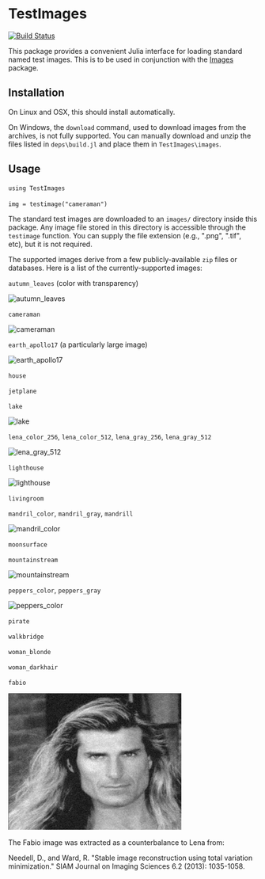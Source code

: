 # TestImages

[![Build Status](https://travis-ci.org/timholy/TestImages.jl.png)](https://travis-ci.org/timholy/TestImages.jl)

This package provides a convenient Julia interface for loading
standard named test images. This is to be used in conjunction with the
[Images](https://github.com/timholy/Images.jl) package.

## Installation

On Linux and OSX, this should install automatically.

On Windows, the `download` command, used to download images from the archives, is not fully supported. You can manually download and unzip the files listed in `deps\build.jl` and place them in `TestImages\images`.

## Usage

```
using TestImages

img = testimage("cameraman")
```

The standard test images are downloaded to an `images/` directory
inside this package.  Any image file stored in this directory is
accessible through the `testimage` function.  You can supply the file
extension (e.g., ".png", ".tif", etc), but it is not required.

The supported images derive from a few publicly-available `zip` files
or databases. Here is a list of the currently-supported images:

`autumn_leaves` (color with transparency)

![autumn_leaves](http://www.imagemagick.org/Usage/images/autumn_leaves.png)

`cameraman`

![cameraman](http://codesmesh.com/wp-content/uploads/2013/04/cameraman.jpg)

`earth_apollo17` (a particularly large image)

![earth_apollo17](http://upload.wikimedia.org/wikipedia/commons/9/97/The_Earth_seen_from_Apollo_17.jpg)

`house`

`jetplane`

`lake`

![lake](images/lake.tif)

`lena_color_256`, `lena_color_512`, `lena_gray_256`, `lena_gray_512`

![lena_gray_512](http://www.ece.rice.edu/~wakin/images/lenaTest3.jpg)

`lighthouse`

![lighthouse](http://r0k.us/graphics/kodak/kodak/kodim21.png)

`livingroom`

`mandril_color`, `mandril_gray`, `mandrill`

![mandril_color](http://courses.cs.washington.edu/courses/cse455/10wi/projects/p1a/mandrill.png)

`moonsurface`

`mountainstream`

![mountainstream](http://r0k.us/graphics/kodak/kodak/kodim13.png)

`peppers_color`, `peppers_gray`

![peppers_color](http://www.topnews.in/files/Pepper_02.jpg)

`pirate`

`walkbridge`

`woman_blonde`

`woman_darkhair`

`fabio`

![fabio](images/fabio.png)

The Fabio image was extracted as a counterbalance to Lena from:

Needell, D., and Ward, R. "Stable image reconstruction using total variation minimization." SIAM Journal on Imaging Sciences 6.2 (2013): 1035-1058.
